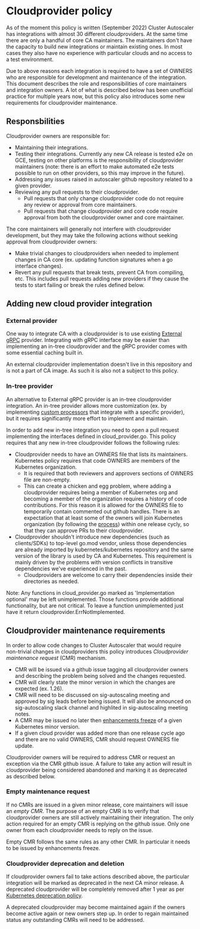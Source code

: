 # Cloudprovider policy

As of the moment this policy is written (September 2022) Cluster Autoscaler has
integrations with almost 30 different cloudproviders. At the same time there
are only a handful of core CA maintainers. The maintainers don't have the
capacity to build new integrations or maintain existing ones. In most cases they
also have no experience with particular clouds and no access to a test
environment.

Due to above reasons each integration is required to have a set of OWNERS who
are responsible for development and maintenance of the integration. This
document describes the role and responsibilities of core maintainers and
integration owners. A lot of what is described below has been unofficial
practice for multiple years now, but this policy also introduces some new
requirements for cloudprovider maintenance.

## Responsbilities

Cloudprovider owners are responsible for:

  * Maintaining their integrations.
  * Testing their integrations. Currently any new CA release is tested e2e on
    GCE, testing on other platforms is the responsibility of cloudprovider
    maintainers (note: there is an effort to make automated e2e tests possible
    to run on other providers, so this may improve in the future).
  * Addressing any issues raised in autoscaler github repository related to a
    given provider.
  * Reviewing any pull requests to their cloudprovider.
    * Pull requests that only change cloudprovider code do not require any
      review or approval from core maintainers.
    * Pull requests that change cloudprovider and core code require approval
      from both the cloudprovider owner and core maintainer.

The core maintainers will generally not interfere with cloudprovider
development, but they may take the following actions without seeking approval
from cloudprovider owners:

  * Make trivial changes to cloudproviders when needed to implement changes in
    CA core (ex. updating function signatures when a go interface
    changes).
  * Revert any pull requests that break tests, prevent CA from compiling, etc.
    This includes pull requests adding new providers if they cause the tests to
    start failing or break the rules defined below.

## Adding new cloud provider integration

### External provider

One way to integrate CA with a cloudprovider is to use existing
[External
gRPC](https://github.com/kubernetes/autoscaler/tree/master/cluster-autoscaler/cloudprovider/externalgrpc)
provider. Integrating with gRPC interface may be easier than implementing an
in-tree cloudprovider and the gRPC provider comes with some essential caching
built in.

An external cloudprovider implementation doesn't live in this repository and is
not a part of CA image. As such it is also not a subject to this policy.

### In-tree provider

An alternative to External gRPC provider is an in-tree cloudprovider
integration. An in-tree provider allows more customization (ex. by implementing
[custom processors](https://github.com/kubernetes/autoscaler/tree/master/cluster-autoscaler/processors)
that integrate with a specific provider), but it requires significantly more effort to
implement and maintain.

In order to add new in-tree integration you need to open a pull request implementing
the interfaces defined in cloud\_provider.go. This policy requires that any new
in-tree cloudprovider follows the following rules:

  * Cloudprovider needs to have an OWNERS file that lists its maintainers.
    Kubernetes policy requires that code OWNERS are members of the Kubernetes
    organization.
    * It is required that both reviewers and approvers sections of OWNERS file
      are non-empty.
    * This can create a chicken and egg problem, where adding a cloudprovider
      requires being a member of Kubernetes org and becoming a member of the
      organization requires a history of code contributions. For this reason it
      is allowed for the OWNERS file to temporarily contain commented out github
      handles. There is an expectation that at least some of the owners will
      join Kubernetes organization (by following the
      [process](https://github.com/kubernetes/community/blob/master/community-membership.md))
      within one release cycly, so that they can approve PRs to their
      cloudprovider.
  * Cloudprovider shouldn't introduce new dependencies (such as clients/SDKs)
    to top-level go.mod vendor, unless those dependencies are already imported
    by kubernetes/kubernetes repository and the same version of the library is
    used by CA and Kubernetes. This requirement is mainly driven by
    the problems with version conflicts in transitive dependencies we've
    experienced in the past.
    * Cloudproviders are welcome to carry their dependencies inside their
      directories as needed.

Note: Any functions in cloud\_provider.go marked as 'Implementation optional'
may be left unimplemented. Those functions provide additional functionality, but
are not critical. To leave a function unimplemented just have it return
cloudprovider.ErrNotImplemented.

## Cloudprovider maintenance requirements

In order to allow code changes to Cluster Autoscaler that would require
non-trivial changes in cloudproviders this policy introduces _Cloudprovider
maintenance request_ (CMR) mechanism.

 * CMR will be issued via a github issue tagging all
   cloudprovider owners and describing the problem being solved and the changes
   requested.
 * CMR will clearly state the minor version in which the changes are expected
   (ex. 1.26).
 * CMR will need to be discussed on sig-autoscaling meeting and approved by
   sig leads before being issued. It will also be announced on sig-autoscaling
   slack channel and highlited in sig-autoscaling meeting notes.
 * A CMR may be issued no later then [enhancements
   freeze](https://github.com/kubernetes/sig-release/blob/master/releases/release_phases.md#enhancements-freeze)
   of a given Kubernetes minor version.
 * If a given cloud provider was added more than one release cycle ago and there
   are no valid OWNERS, CMR should request OWNERS file update.

Cloudprovider owners will be required to address CMR or request an exception via
the CMR github issue. A failure to take any action will result in cloudprovider
being considered abandoned and marking it as deprecated as described below.

### Empty maintenance request

If no CMRs are issued in a given minor release, core maintainers will issue an
_empty CMR_. The purpose of an empty CMR is to verify that cloudprovider owners
are still actively maintaining their integration. The only action required for
an empty CMR is replying on the github issue. Only one owner from each
cloudprovider needs to reply on the issue.

Empty CMR follows the same rules as any other CMR. In particular it needs to be
issued by enhancements freeze.

### Cloudprovider deprecation and deletion

If cloudprovider owners fail to take actions described above, the particular
integration will be marked as deprecated in the next CA minor release. A
deprecated cloudprovider will be completely removed after 1 year as per
[Kubernetes deprecation
policy](https://kubernetes.io/docs/reference/using-api/deprecation-policy/#deprecating-a-feature-or-behavior).

A deprecated cloudprovider may become maintained again if the owners become
active again or new owners step up. In order to regain maintained status any
outstanding CMRs will need to be addressed.
